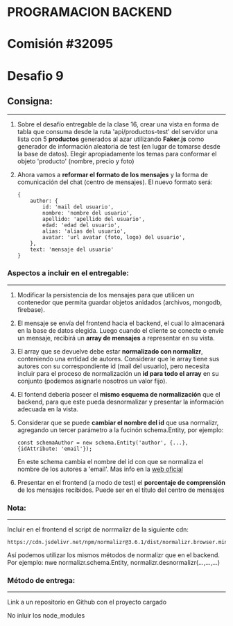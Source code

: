 # PROGRAMACION BACKEND

# Comisión #32095

# Desafio 9

## Consigna:

---

1.  Sobre el desafío entregable de la clase 16, crear una vista en forma de tabla que consuma desde la ruta 'api/productos-test' del servidor una lista con 5 **productos** generados al azar utilizando **Faker.js** como generador de información aleatoria de test (en lugar de tomarse desde la base de datos). Elegír apropiadamente los temas para conformar el objeto 'producto' (nombre, precio y foto)

2.  Ahora vamos a **reformar el formato de los mensajes** y la forma de comunicación del chat (centro de mensajes). El nuevo formato será:

        {
            author: {
                id: 'mail del usuario',
                nombre: 'nombre del usuario',
                apellido: 'apellido del usuario',
                edad: 'edad del usuario',
                alias: 'alias del usuario',
                avatar: 'url avatar (foto, logo) del usuario',
            },
            text: 'mensaje del usuario'
        }

### Aspectos a incluir en el entregable:

---

1.  Modificar la persistencia de los mensajes para que utilicen un contenedor que permita guardar objetos anidados (archivos, mongodb, firebase).

2.  El mensaje se envía del frontend hacia el backend, el cual lo almacenará en la base de datos elegida. Luego cuando el cliente se conecte o envíe un mensaje, recibirá un **array de mensajes** a representar en su vista.

3.  El array que se devuelve debe estar **normalizado con normalizr**, conteniendo una entidad de autores. Considerar que le array tiene sus autores con su correspondiente id (mail del usuario), pero necesita incluir para el proceso de normalización un **id para todo el array** en su conjunto (podemos asignarle nosotros un valor fijo).

4.  El fontend debería poseer el **mismo esquema de normalización** que el backend, para que este pueda desnormalizar y presentar la información adecuada en la vista.

5.  Considerar que se puede **cambiar el nombre del id** que usa normalizr, agregando un tercer parámetro a la fucinón schema.Entity, por ejemplo:

        const schemaAuthor = new schema.Entity('author', {...}, {idAttribute: 'email'});

    En este schema cambia el nombre del id con que se normaliza el nombre de los autores a 'email'. Mas info en la [web oficial](https://github.com/paularmstrong/normalizr/blob/master/docs/api.md)

6.  Presentar en el frontend (a modo de test) el **porcentaje de comprensión** de los mensajes recibidos. Puede ser en el título del centro de mensajes

### Nota:

---

Incluir en el frontend el script de norrmalizr de la siguiente cdn:

    https://cdn.jsdelivr.net/npm/normalizr@3.6.1/dist/normalizr.browser.min.js

Así podemos utilizar los mismos métodos de normalizr que en el backend. Por ejemplo: nwe normalizr.schema.Entity, normalizr.desnormalizr(...,...,...)

### Método de entrega:

---

Link a un repositorio en Github con el proyecto cargado

No inluir los node_modules
